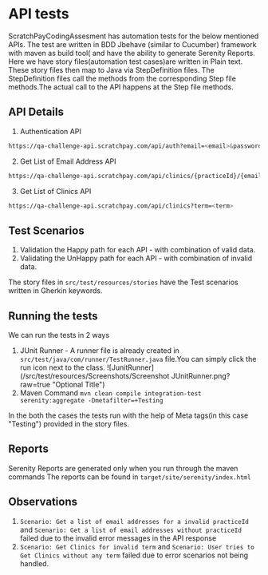 # API tests
ScratchPayCodingAssesment has automation tests for the below mentioned APIs.
The test are written in BDD Jbehave (similar to Cucumber) framework with maven as build tool( and have the ability to generate Serenity Reports.
Here we have story files(automation test cases)are written in Plain text.
These story files then map to Java via StepDefinition files.
The StepDefinition files call the methods from the corresponding Step file methods.The actual call to the API happens at the Step file methods.

## API Details
1. Authentication API
 ```bash
https://qa-challenge-api.scratchpay.com/api/auth?email=<email>&password=<password>
```
2. Get List of Email Address API
```bash
https://qa-challenge-api.scratchpay.com/api/clinics/{practiceId}/{email}
```
3. Get List of Clinics API
```bash
https://qa-challenge-api.scratchpay.com/api/clinics?term=<term>
```

## Test Scenarios

1. Validation the Happy path for each API - with combination of valid data.
2. Validating the UnHappy path for each API - with combination of invalid data.

The story files in ``src/test/resources/stories`` have the Test scenarios written in Gherkin keywords.

## Running the tests

We can run the tests in 2 ways
1. JUnit Runner - A runner file is already created in ``` src/test/java/com/runner/TestRunner.java``` file.You can simply click the run icon next to the class.
   ![JunitRunner](/src/test/resources/Screenshots/Screenshot JUnitRunner.png?raw=true "Optional Title")
2. Maven Command
   ```mvn clean compile integration-test serenity:aggregate -Dmetafilter=+Testing```

In the both the cases the tests run with the help of Meta tags(in this case "Testing") provided in the story files.

## Reports
Serenity Reports are generated only when you run through the maven commands
The reports can be found in ```target/site/serenity/index.html```


## Observations
1. ``` Scenario: Get a list of email addresses for a invalid practiceId ``` and
   ```Scenario: Get a list of email addresses without practiceId``` failed due to the invalid error messages in the API response
2. ```Scenario: Get Clinics for invalid term``` and ```Scenario: User tries to Get Clinics without any term``` failed due to error scenarios not being handled.